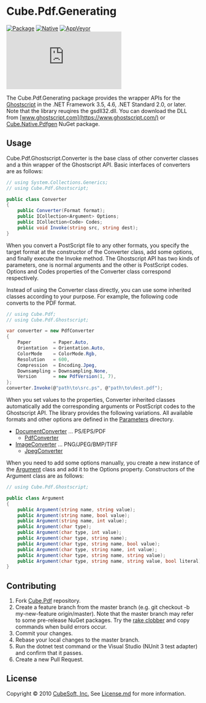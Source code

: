 Cube.Pdf.Generating
====

[![Package](https://img.shields.io/nuget/v/cube.pdf.generating)](https://www.nuget.org/packages/cube.pdf.generating/)
[![Native](https://img.shields.io/nuget/v/cube.native.pdfgen?label=native)](https://www.nuget.org/packages/cube.native.pdfgen/)
[![AppVeyor](https://img.shields.io/appveyor/build/clown/cube-pdf)](https://ci.appveyor.com/project/clown/cube-pdf)
[![Codecov](https://img.shields.io/codecov/c/github/cube-soft/cube.pdf)](https://codecov.io/gh/cube-soft/cube.pdf)

The Cube.Pdf.Generating package provides the wrapper APIs for the [Ghostscript](https://www.ghostscript.com/) in the .NET Framework 3.5, 4.6, .NET Standard 2.0, or later. Note that the library reuqires the gsdll32.dll. You can download the DLL from [www.ghostscript.com](https://www.ghostscript.com/) or [Cube.Native.Pdfgen](https://www.nuget.org/packages/Cube.Native.Pdfgen) NuGet package.

## Usage

Cube.Pdf.Ghostscript.Converter is the base class of other converter classes and a thin wrapper of the Ghostscript API.
Basic interfaces of converters are as follows:

```cs
// using System.Collections.Generics;
// using Cube.Pdf.Ghostscript;

public class Converter
{
    public Converter(Format format);
    public ICollection<Argument> Options;
    public ICollection<Code> Codes;
    public void Invoke(string src, string dest);
}
```

When you convert a PostScript file to any other formats, you specify the target format at the constructor of the Converter class, add some options, and finally execute the Invoke method.
The Ghostscript API has two kinds of parameters, one is normal arguments and the other is PostScript codes.
Options and Codes properties of the Converter class correspond respectively.

Instead of using the Converter class directly, you can use some inherited classes according to your purpose.
For example, the following code converts to the PDF format.

```cs
// using Cube.Pdf;
// using Cube.Pdf.Ghostscript;

var converter = new PdfConverter
{
    Paper        = Paper.Auto,
    Orientation  = Orientation.Auto,
    ColorMode    = ColorMode.Rgb,
    Resolution   = 600,
    Compression  = Encoding.Jpeg,
    Downsampling = Downsampling.None,
    Version      = new PdfVersion(1, 7),
};
converter.Invoke(@"path\to\src.ps", @"path\to\dest.pdf");
```

When you set values to the properties, Converter inherited classes automatically add the corresponding arguments or PostScript codes to the Ghostscript API.
The library provides the following variations. All available formats and other options are defined in the [Parameters](https://github.com/cube-soft/Cube.Pdf/tree/master/Libraries/Generating/Sources/Parameters) directory.

* [DocumentConverter](https://github.com/cube-soft/cube.pdf/blob/master/Libraries/Generating/Sources/DocumentConverter.cs) ... PS/EPS/PDF
    * [PdfConverter](https://github.com/cube-soft/cube.pdf/blob/master/Libraries/Generating/Sources/PdfConverter.cs)
* [ImageConverter](https://github.com/cube-soft/cube.pdf/blob/master/Libraries/Generating/Sources/ImageConverter.cs) ... PNG/JPEG/BMP/TIFF
    * [JpegConverter](https://github.com/cube-soft/cube.pdf/blob/master/Libraries/Generating/Sources/JpegConverter.cs)

When you need to add some options manually, you create a new instance of the [Argument](https://github.com/cube-soft/cube.pdf/tree/master/Libraries/Generating/Sources/Argument.cs) class and add it to the Options property. Constructors of the Argument class are as follows:

```cs
// using Cube.Pdf.Ghostscript;

public class Argument
{
    public Argument(string name, string value);
    public Argument(string name, bool value);
    public Argument(string name, int value);
    public Argument(char type);
    public Argument(char type, int value);
    public Argument(char type, string name);
    public Argument(char type, string name, bool value);
    public Argument(char type, string name, int value);
    public Argument(char type, string name, string value);
    public Argument(char type, string name, string value, bool literal);
}
```

## Contributing

1. Fork [Cube.Pdf](https://github.com/cube-soft/cube.pdf/fork) repository.
2. Create a feature branch from the master branch (e.g. git checkout -b my-new-feature origin/master). Note that the master branch may refer to some pre-release NuGet packages. Try the [rake clobber](https://github.com/cube-soft/cube.pdf/blob/master/Rakefile) and copy commands when build errors occur.
3. Commit your changes.
4. Rebase your local changes to the master branch.
5. Run the dotnet test command or the Visual Studio (NUnit 3 test adapter) and confirm that it passes.
6. Create a new Pull Request.

## License
 
Copyright © 2010 [CubeSoft, Inc.](https://www.cube-soft.com/)
See [License.md](https://github.com/cube-soft/cube.pdf/blob/master/License.md) for more information.
